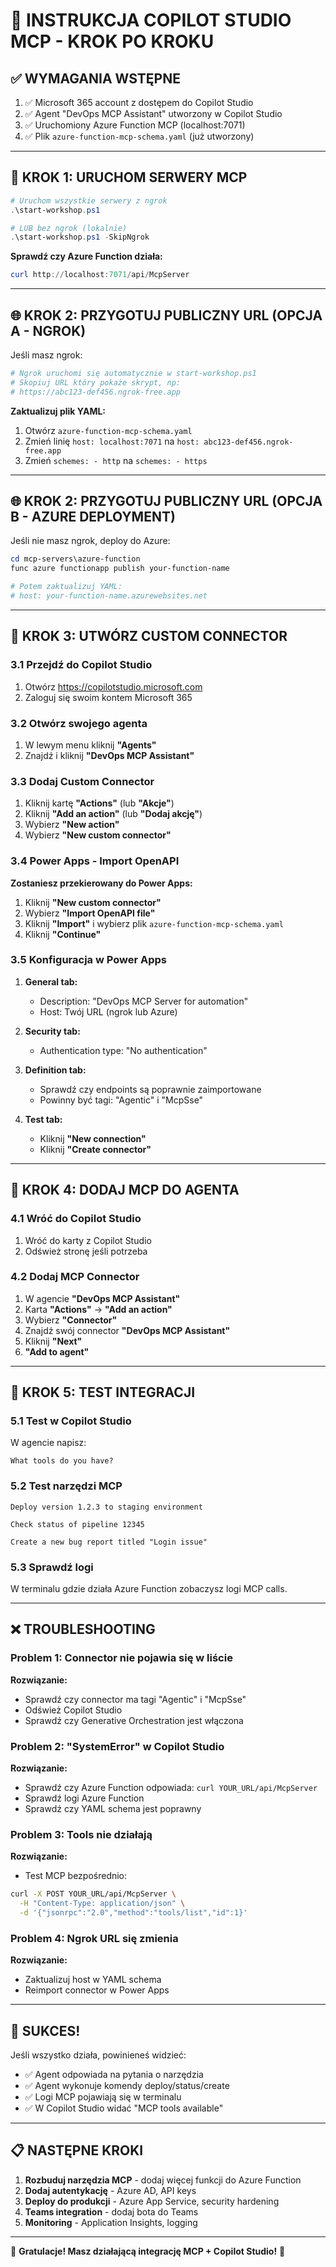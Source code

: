 # 🤖 INSTRUKCJA COPILOT STUDIO MCP - KROK PO KROKU

## ✅ WYMAGANIA WSTĘPNE

1. ✅ Microsoft 365 account z dostępem do Copilot Studio
2. ✅ Agent "DevOps MCP Assistant" utworzony w Copilot Studio  
3. ✅ Uruchomiony Azure Function MCP (localhost:7071)
4. ✅ Plik `azure-function-mcp-schema.yaml` (już utworzony)

---

## 🚀 KROK 1: URUCHOM SERWERY MCP

```powershell
# Uruchom wszystkie serwery z ngrok
.\start-workshop.ps1

# LUB bez ngrok (lokalnie)
.\start-workshop.ps1 -SkipNgrok
```

**Sprawdź czy Azure Function działa:**
```powershell
curl http://localhost:7071/api/McpServer
```

---

## 🌐 KROK 2: PRZYGOTUJ PUBLICZNY URL (OPCJA A - NGROK)

Jeśli masz ngrok:
```powershell
# Ngrok uruchomi się automatycznie w start-workshop.ps1
# Skopiuj URL który pokaże skrypt, np:
# https://abc123-def456.ngrok-free.app
```

**Zaktualizuj plik YAML:**
1. Otwórz `azure-function-mcp-schema.yaml`
2. Zmień linię `host: localhost:7071` na `host: abc123-def456.ngrok-free.app`
3. Zmień `schemes: - http` na `schemes: - https`

---

## 🌐 KROK 2: PRZYGOTUJ PUBLICZNY URL (OPCJA B - AZURE DEPLOYMENT)

Jeśli nie masz ngrok, deploy do Azure:
```powershell
cd mcp-servers\azure-function
func azure functionapp publish your-function-name

# Potem zaktualizuj YAML:
# host: your-function-name.azurewebsites.net
```

---

## 🔧 KROK 3: UTWÓRZ CUSTOM CONNECTOR

### 3.1 Przejdź do Copilot Studio
1. Otwórz https://copilotstudio.microsoft.com
2. Zaloguj się swoim kontem Microsoft 365

### 3.2 Otwórz swojego agenta
1. W lewym menu kliknij **"Agents"**
2. Znajdź i kliknij **"DevOps MCP Assistant"**

### 3.3 Dodaj Custom Connector  
1. Kliknij kartę **"Actions"** (lub **"Akcje"**)
2. Kliknij **"Add an action"** (lub **"Dodaj akcję"**)
3. Wybierz **"New action"**
4. Wybierz **"New custom connector"**

### 3.4 Power Apps - Import OpenAPI
**Zostaniesz przekierowany do Power Apps:**

1. Kliknij **"New custom connector"**
2. Wybierz **"Import OpenAPI file"**
3. Kliknij **"Import"** i wybierz plik `azure-function-mcp-schema.yaml`
4. Kliknij **"Continue"**

### 3.5 Konfiguracja w Power Apps
1. **General tab:**
   - Description: "DevOps MCP Server for automation"
   - Host: Twój URL (ngrok lub Azure)

2. **Security tab:**
   - Authentication type: "No authentication"

3. **Definition tab:**
   - Sprawdź czy endpoints są poprawnie zaimportowane
   - Powinny być tagi: "Agentic" i "McpSse"

4. **Test tab:**
   - Kliknij **"New connection"**
   - Kliknij **"Create connector"**

---

## 🔗 KROK 4: DODAJ MCP DO AGENTA

### 4.1 Wróć do Copilot Studio
1. Wróć do karty z Copilot Studio
2. Odśwież stronę jeśli potrzeba

### 4.2 Dodaj MCP Connector
1. W agencie **"DevOps MCP Assistant"**
2. Karta **"Actions"** → **"Add an action"**
3. Wybierz **"Connector"**
4. Znajdź swój connector **"DevOps MCP Assistant"**
5. Kliknij **"Next"**
6. **"Add to agent"**

---

## 🧪 KROK 5: TEST INTEGRACJI

### 5.1 Test w Copilot Studio
W agencie napisz:
```
What tools do you have?
```

### 5.2 Test narzędzi MCP
```
Deploy version 1.2.3 to staging environment
```

```
Check status of pipeline 12345
```

```
Create a new bug report titled "Login issue"
```

### 5.3 Sprawdź logi
W terminalu gdzie działa Azure Function zobaczysz logi MCP calls.

---

## ❌ TROUBLESHOOTING

### Problem 1: Connector nie pojawia się w liście
**Rozwiązanie:**
- Sprawdź czy connector ma tagi "Agentic" i "McpSse"
- Odśwież Copilot Studio
- Sprawdź czy Generative Orchestration jest włączona

### Problem 2: "SystemError" w Copilot Studio  
**Rozwiązanie:**
- Sprawdź czy Azure Function odpowiada: `curl YOUR_URL/api/McpServer`
- Sprawdź logi Azure Function
- Sprawdź czy YAML schema jest poprawny

### Problem 3: Tools nie działają
**Rozwiązanie:**
- Test MCP bezpośrednio:
```bash
curl -X POST YOUR_URL/api/McpServer \
  -H "Content-Type: application/json" \
  -d '{"jsonrpc":"2.0","method":"tools/list","id":1}'
```

### Problem 4: Ngrok URL się zmienia
**Rozwiązanie:**
- Zaktualizuj host w YAML schema
- Reimport connector w Power Apps

---

## 🎯 SUKCES!

Jeśli wszystko działa, powinieneś widzieć:
- ✅ Agent odpowiada na pytania o narzędzia
- ✅ Agent wykonuje komendy deploy/status/create
- ✅ Logi MCP pojawiają się w terminalu
- ✅ W Copilot Studio widać "MCP tools available"

---

## 📋 NASTĘPNE KROKI

1. **Rozbuduj narzędzia MCP** - dodaj więcej funkcji do Azure Function
2. **Dodaj autentykację** - Azure AD, API keys
3. **Deploy do produkcji** - Azure App Service, security hardening
4. **Teams integration** - dodaj bota do Teams
5. **Monitoring** - Application Insights, logging

---

🎉 **Gratulacje! Masz działającą integrację MCP + Copilot Studio!** 🎉
